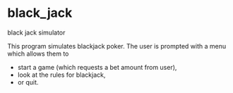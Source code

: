 # black_jack
black jack simulator

This program simulates blackjack poker.
The user is prompted with a menu which allows them to 
- start a game (which requests a bet amount from user),
- look at the rules for blackjack,
- or quit.